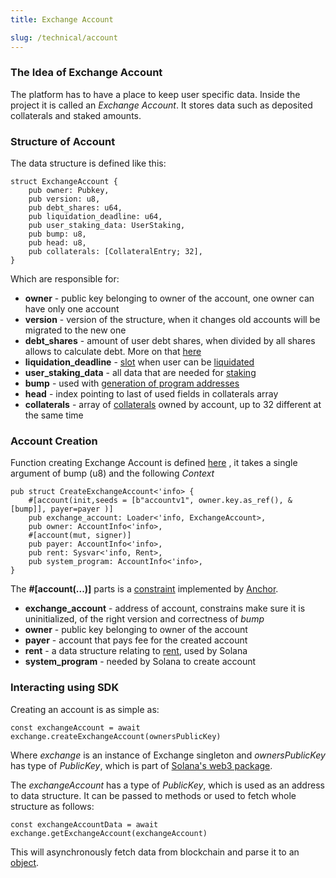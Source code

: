 ```yaml
---
title: Exchange Account 

slug: /technical/account
---
```


### The Idea of Exchange Account
The platform has to have a place to keep user specific data. Inside the project it is called an _Exchange Account_. It stores data such as deposited collaterals and staked amounts.


### Structure of Account

The data structure is defined like this:

    struct ExchangeAccount {
        pub owner: Pubkey,
        pub version: u8,
        pub debt_shares: u64,
        pub liquidation_deadline: u64,
        pub user_staking_data: UserStaking,
        pub bump: u8,
        pub head: u8,
        pub collaterals: [CollateralEntry; 32],
    }

Which are responsible for:
* **owner** - public key belonging to owner of the account, one owner can have only one account
* **version** - version of the structure, when it changes old accounts will be migrated to the new one
* **debt_shares** - amount of user debt shares, when divided by all shares allows to calculate debt. More on that [here](/docs/technical/minting#debt)
* **liquidation_deadline** - [slot](https://docs.solana.com/terminology#slot) when user can be [liquidated](/docs/technical/liquidation)
* **user_staking_data** - all data that are needed for [staking](/docs/technical/staking)
* **bump** - used with [generation of program addresses](https://docs.solana.com/developing/programming-model/calling-between-programs#hash-based-generated-program-addresses)
* **head** - index pointing to last of used fields in collaterals array
* **collaterals** - array of [collaterals](/docs/technical/collaterals) owned by account, up to 32 different at the same time

### Account Creation

Function creating Exchange Account is defined 
[here](https://github.com/Synthetify/synthetify-protocol/blob/ef5e4a65e3009e8a957d3382fc67d3b721115af8/programs/exchange/src/lib.rs#L24-L33) 
, it takes a single argument of bump (u8) and the following _Context_

    pub struct CreateExchangeAccount<'info> {
        #[account(init,seeds = [b"accountv1", owner.key.as_ref(), &[bump]], payer=payer )]
        pub exchange_account: Loader<'info, ExchangeAccount>,
        pub owner: AccountInfo<'info>,
        #[account(mut, signer)]
        pub payer: AccountInfo<'info>,
        pub rent: Sysvar<'info, Rent>,
        pub system_program: AccountInfo<'info>,
    }

The __#[account(...)]__ parts is a [constraint](https://project-serum.github.io/anchor/tutorials/tutorial-2.html#defining-a-program) 
implemented by [Anchor](https://project-serum.github.io/anchor/getting-started/introduction.html).

* **exchange_account** - address of account, constrains make sure it is uninitialized, of the right version and correctness of _bump_
* **owner** - public key belonging to owner of the account
* **payer** - account that pays fee for the created account
* **rent** - a data structure relating to [rent](https://docs.solana.com/developing/programming-model/accounts#rent), used by Solana
* **system_program** - needed by Solana to create account


### Interacting using SDK

Creating an account is as simple as:     

    const exchangeAccount = await exchange.createExchangeAccount(ownersPublicKey)

Where _exchange_ is an instance of Exchange singleton and _ownersPublicKey_ has type of _PublicKey_, which is part of 
[Solana's web3 package](https://solana-labs.github.io/solana-web3.js/).


The _exchangeAccount_ has a type of _PublicKey_, which is used as an address to data structure.
It can be passed to methods or used to fetch whole structure as follows: 

    const exchangeAccountData = await exchange.getExchangeAccount(exchangeAccount)

This will asynchronously fetch data from blockchain and parse it to an 
[object](https://github.com/Synthetify/synthetify-protocol/blob/ef5e4a65e3009e8a957d3382fc67d3b721115af8/sdk/src/exchange.ts#L1187-L1195).